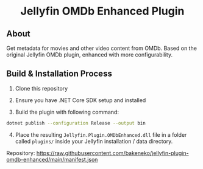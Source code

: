 <h1 align="center">Jellyfin OMDb Enhanced Plugin</h1>

## About

Get metadata for movies and other video content from OMDb.
Based on the original Jellyfin OMDb plugin, enhanced with more configurability.


## Build & Installation Process

1. Clone this repository

2. Ensure you have .NET Core SDK setup and installed

3. Build the plugin with following command:

```bash
dotnet publish --configuration Release --output bin
```

4. Place the resulting `Jellyfin.Plugin.OMDbEnhanced.dll` file in a folder called `plugins/` inside your Jellyfin installation / data directory.

Repository: https://raw.githubusercontent.com/bakeneko/jellyfin-plugin-omdb-enhanced/main/manifest.json